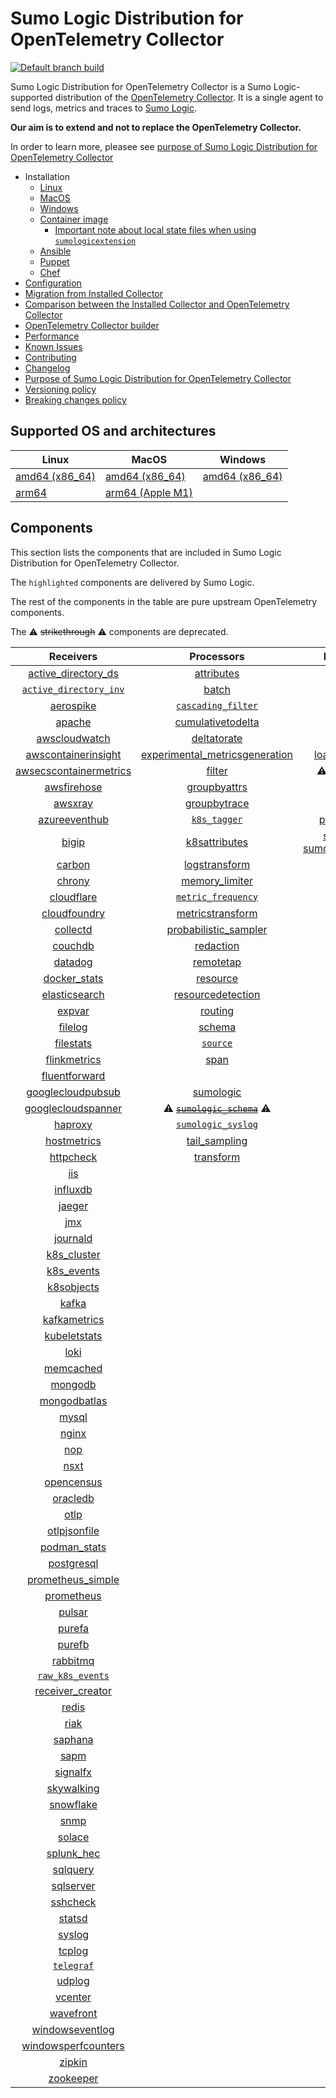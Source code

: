 # Sumo Logic Distribution for OpenTelemetry Collector

[![Default branch build](https://github.com/SumoLogic/sumologic-otel-collector/actions/workflows/dev_builds.yml/badge.svg)](https://github.com/SumoLogic/sumologic-otel-collector/actions/workflows/dev_builds.yml)

Sumo Logic Distribution for OpenTelemetry Collector is a Sumo Logic-supported distribution of the [OpenTelemetry Collector][otc_link].
It is a single agent to send logs, metrics and traces to [Sumo Logic][sumologic].

**Our aim is to extend and not to replace the OpenTelemetry Collector.**

In order to learn more, pleasee see [purpose of Sumo Logic Distribution for OpenTelemetry Collector][purpose]

[otc_link]: https://github.com/open-telemetry/opentelemetry-collector
[sumologic]: https://www.sumologic.com

- Installation
  - [Linux][linux_installation]
  - [MacOS][macos_installation]
  - [Windows][windows_installation]
  - [Container image](/docs/installation.md#container-image)
    - [Important note about local state files when using `sumologicextension`](/docs/installation.md#important-note-about-local-state-files-when-using-sumologicextension)
  - [Ansible](/docs/installation.md#ansible)
  - [Puppet](/docs/installation.md#puppet)
  - [Chef](/docs/installation.md#chef)
- [Configuration](docs/configuration.md)
- [Migration from Installed Collector](docs/migration.md)
- [Comparison between the Installed Collector and OpenTelemetry Collector](docs/comparison.md)
- [OpenTelemetry Collector builder](./otelcolbuilder/README.md)
- [Performance]
- [Known Issues][known issues]
- [Contributing](./CONTRIBUTING.md)
- [Changelog](./CHANGELOG.md)
- [Purpose of Sumo Logic Distribution for OpenTelemetry Collector][purpose]
- [Versioning policy][versioning]
- [Breaking changes policy][breaking]

[linux_installation]: https://help.sumologic.com/docs/send-data/opentelemetry-collector/install-collector-linux/
[macos_installation]: https://help.sumologic.com/docs/send-data/opentelemetry-collector/install-collector-macos/
[windows_installation]: https://help.sumologic.com/docs/send-data/opentelemetry-collector/install-collector-windows/
[performance]: https://help.sumologic.com/docs/send-data/opentelemetry-collector/#performance
[known issues]: https://help.sumologic.com/docs/send-data/opentelemetry-collector/troubleshooting-faq/#known-issues
[purpose]: https://help.sumologic.com/docs/send-data/opentelemetry-collector/sumo-logic-opentelemetry-vs-opentelemetry-upstream-relationship/
[versioning]: https://help.sumologic.com/docs/send-data/opentelemetry-collector/sumo-logic-opentelemetry-vs-opentelemetry-upstream-relationship/#versioning-policy
[breaking]: https://help.sumologic.com/docs/send-data/opentelemetry-collector/sumo-logic-opentelemetry-vs-opentelemetry-upstream-relationship/#versioning-policy

## Supported OS and architectures

| Linux                         | MacOS                         | Windows                     |
| ----------------------------- | ----------------------------- | --------------------------- |
| [amd64 (x86_64)][linux_amd64] | [amd64 (x86_64)][mac_amd64]   | [amd64 (x86_64)][win_amd64] |
| [arm64][linux_arm64]          | [arm64 (Apple M1)][mac_arm64] |                             |

[linux_amd64]: ./docs/installation.md#linux-on-amd64-x86-64
[linux_arm64]: ./docs/installation.md#linux-on-arm64
[mac_amd64]: ./docs/installation.md#macos-on-amd64-x86-64
[mac_arm64]: ./docs/installation.md#macos-on-arm64-apple-m1-x86-64
[win_amd64]: ./docs/installation.md#windows

## Components

This section lists the components that are included in Sumo Logic Distribution for OpenTelemetry Collector.

The `highlighted` components are delivered by Sumo Logic.

The rest of the components in the table are pure upstream OpenTelemetry components.

The ⚠️ ~~strikethrough~~ ⚠️ components are deprecated.

|                        Receivers                         |                          Processors                          |               Exporters                |                  Extensions                  |              Connectors               |
| :------------------------------------------------------: | :----------------------------------------------------------: | :------------------------------------: | :------------------------------------------: |:-------------------------------------:|
|     [active_directory_ds][activedirectorydsreceiver]     |              [attributes][attributesprocessor]               |         [awss3][awss3exporter]         |       [asapclient][asapauthextension]        |      [forward][forwardconnector]      |
|   [`active_directory_inv`][activedirectoryinvreceiver]   |                   [batch][batchprocessor]                    |        [carbon][carbonexporter]        |             [awsproxy][awsproxy]             |        [count][countconnector]        |
|              [aerospike][aerospikereceiver]              |        [`cascading_filter`][cascadingfilterprocessor]        |         [debug][debugexporter]         |       [basicauth][basicauthextension]        |   [exceptions][exceptionsconnector]   |
|                 [apache][apachereceiver]                 |       [cumulativetodelta][cumulativetodeltaprocessor]        |          [file][fileexporter]          | [bearertokenauth][bearertokenauthextension]  |     [failover][failoverconnector]     |
|          [awscloudwatch][awscloudwatchreceiver]          |             [deltatorate][deltatorateprocessor]              |         [kafka][kafkaexporter]         |           [db_storage][dbstorage]            |   [roundrobin][roundrobinconnector]   |
|    [awscontainerinsight][awscontainerinsightreceiver]    | [experimental_metricsgeneration][metricsgenerationprocessor] | [loadbalancing][loadbalancingexporter] |      [docker_observer][dockerobserver]       |      [routing][routingconnector]      |
| [awsecscontainermetrics][awsecscontainermetricsreceiver] |                  [filter][filterprocessor]                   |  ⚠️ ~~[logging][loggingexporter]~~ ⚠️  |         [ecs_observer][ecsobserver]          | [servicegraph][servicegraphconnector] |
|            [awsfirehose][awsfirehosereceiver]            |            [groupbyattrs][groupbyattrsprocessor]             |          [otlp][otlpexporter]          |     [ecs_task_observer][ecstaskobserver]     |  [spanmetrics][spanmetricsconnector]  |
|                [awsxray][awsxrayreceiver]                |            [groupbytrace][groupbytraceprocessor]             |      [otlphttp][otlphttpexporter]      |         [file_storage][filestorage]          |                                       |
|          [azureeventhub][azureeventhubreceiver]          |                 [`k8s_tagger`][k8sprocessor]                 |    [prometheus][prometheusexporter]    |   [headerssetter][headerssetterextension]    |                                       |
|                  [bigip][bigipreceiver]                  |           [k8sattributes][k8sattributesprocessor]            |    [sumologic] [sumologicexporter]    |     [health_check][healthcheckextension]     |                                       |
|                 [carbon][carbonreceiver]                 |           [logstransform][logstransformprocessor]            |        [syslog][syslogexporter]        |        [host_observer][hostobserver]         |                                       |
|                 [chrony][chronyreceiver]                 |           [memory_limiter][memorylimiterprocessor]           |           [nop][nopexporter]           |       [http_forwarder][httpforwarder]        |                                       |
|             [cloudflare][cloudflarereceiver]             |        [`metric_frequency`][metricfrequencyprocessor]        |                                        | [jaegerremotesampling][jaegerremotesampling] |                                       |
|           [cloudfoundry][cloudfoundryreceiver]           |        [metricstransform][metricstransformprocessor]         |                                        |         [k8s_observer][k8sobserver]          |                                       |
|               [collectd][collectdreceiver]               |    [probabilistic_sampler][probabilisticsamplerprocessor]    |                                        | ⚠️ ~~[memory_ballast][ballastextension]~~ ⚠️ |                                       |
|                [couchdb][couchdbreceiver]                |               [redaction][redactionprocessor]                |                                        |  [oauth2client][oauth2clientauthextension]   |                                       |
|                [datadog][datadogreceiver]                |               [remotetap][remotetapprocessor]                |                                        |          [oidc][oidcauthextension]           |                                       |
|           [docker_stats][dockerstatsreceiver]            |                [resource][resourceprocessor]                 |                                        |           [pprof][pprofextension]            |                                       |
|          [elasticsearch][elasticsearchreceiver]          |       [resourcedetection][resourcedetectionprocessor]        |                                        |       [sigv4auth][sigv4authextension]        |                                       |
|                 [expvar][expvarreceiver]                 |                 [routing][routingprocessor]                  |                                        |      [`sumologic`][sumologicextension]       |                                       |
|                [filelog][filelogreceiver]                |                  [schema][schemaprocessor]                   |                                        |          [zpages][zpagesextension]           |                                       |
|              [filestats][filestatsreceiver]              |                 [`source`][sourceprocessor]                  |                                        |                                              |                                       |
|           [flinkmetrics][flinkmetricsreceiver]           |                    [span][spanprocessor]                     |                                        |                                              |                                       |
|          [fluentforward][fluentforwardreceiver]          |                                                              |                                        |                                              |                                       |
|      [googlecloudpubsub][googlecloudpubsubreceiver]      |               [sumologic][sumologicprocessor]                |                                        |                                              |                                       |
|     [googlecloudspanner][googlecloudspannerreceiver]     |   ⚠️ ~~[`sumologic_schema`][sumologicschemaprocessor]~~ ⚠️   |                                        |                                              |                                       |
|                [haproxy][haproxyreceiver]                |        [`sumologic_syslog`][sumologicsyslogprocessor]        |                                        |                                              |                                       |
|            [hostmetrics][hostmetricsreceiver]            |            [tail_sampling][tailsamplingprocessor]            |                                        |                                              |                                       |
|              [httpcheck][httpcheckreceiver]              |               [transform][transformprocessor]                |                                        |                                              |                                       |
|                    [iis][iisreceiver]                    |                                                              |                                        |                                              |                                       |
|               [influxdb][influxdbreceiver]               |                                                              |                                        |                                              |                                       |
|                 [jaeger][jaegerreceiver]                 |                                                              |                                        |                                              |                                       |
|                    [jmx][jmxreceiver]                    |                                                              |                                        |                                              |                                       |
|               [journald][journaldreceiver]               |                                                              |                                        |                                              |                                       |
|            [k8s_cluster][k8sclusterreceiver]             |                                                              |                                        |                                              |                                       |
|             [k8s_events][k8seventsreceiver]              |                                                              |                                        |                                              |                                       |
|             [k8sobjects][k8sobjectsreceiver]             |                                                              |                                        |                                              |                                       |
|                  [kafka][kafkareceiver]                  |                                                              |                                        |                                              |                                       |
|           [kafkametrics][kafkametricsreceiver]           |                                                              |                                        |                                              |                                       |
|           [kubeletstats][kubeletstatsreceiver]           |                                                              |                                        |                                              |                                       |
|                   [loki][lokireceiver]                   |                                                              |                                        |                                              |                                       |
|              [memcached][memcachedreceiver]              |                                                              |                                        |                                              |                                       |
|                [mongodb][mongodbreceiver]                |                                                              |                                        |                                              |                                       |
|           [mongodbatlas][mongodbatlasreceiver]           |                                                              |                                        |                                              |                                       |
|                  [mysql][mysqlreceiver]                  |                                                              |                                        |                                              |                                       |
|                  [nginx][nginxreceiver]                  |                                                              |                                        |                                              |                                       |
|                    [nop][nopreceiver]                    |                                                              |                                        |                                              |                                       |
|                   [nsxt][nsxtreceiver]                   |                                                              |                                        |                                              |                                       |
|             [opencensus][opencensusreceiver]             |                                                              |                                        |                                              |                                       |
|               [oracledb][oracledbreceiver]               |                                                              |                                        |                                              |                                       |
|                   [otlp][otlpreceiver]                   |                                                              |                                        |                                              |                                       |
|           [otlpjsonfile][otlpjsonfilereceiver]           |                                                              |                                        |                                              |                                       |
|              [podman_stats][podmanreceiver]              |                                                              |                                        |                                              |                                       |
|             [postgresql][postgresqlreceiver]             |                                                              |                                        |                                              |                                       |
|      [prometheus_simple][simpleprometheusreceiver]       |                                                              |                                        |                                              |                                       |
|             [prometheus][prometheusreceiver]             |                                                              |                                        |                                              |                                       |
|                 [pulsar][pulsarreceiver]                 |                                                              |                                        |                                              |                                       |
|                 [purefa][purefareceiver]                 |                                                              |                                        |                                              |                                       |
|                 [purefb][purefbreceiver]                 |                                                              |                                        |                                              |                                       |
|               [rabbitmq][rabbitmqreceiver]               |                                                              |                                        |                                              |                                       |
|         [`raw_k8s_events`][rawk8seventsreceiver]         |                                                              |                                        |                                              |                                       |
|           [receiver_creator][receivercreator]            |                                                              |                                        |                                              |                                       |
|                  [redis][redisreceiver]                  |                                                              |                                        |                                              |                                       |
|                   [riak][riakreceiver]                   |                                                              |                                        |                                              |                                       |
|                [saphana][saphanareceiver]                |                                                              |                                        |                                              |                                       |
|                   [sapm][sapmreceiver]                   |                                                              |                                        |                                              |                                       |
|               [signalfx][signalfxreceiver]               |                                                              |                                        |                                              |                                       |
|             [skywalking][skywalkingreceiver]             |                                                              |                                        |                                              |                                       |
|              [snowflake][snowflakereceiver]              |                                                              |                                        |                                              |                                       |
|                   [snmp][snmpreceiver]                   |                                                              |                                        |                                              |                                       |
|                 [solace][solacereceiver]                 |                                                              |                                        |                                              |                                       |
|             [splunk_hec][splunkhecreceiver]              |                                                              |                                        |                                              |                                       |
|               [sqlquery][sqlqueryreceiver]               |                                                              |                                        |                                              |                                       |
|              [sqlserver][sqlserverreceiver]              |                                                              |                                        |                                              |                                       |
|               [sshcheck][sshcheckreceiver]               |                                                              |                                        |                                              |                                       |
|                 [statsd][statsdreceiver]                 |                                                              |                                        |                                              |                                       |
|                 [syslog][syslogreceiver]                 |                                                              |                                        |                                              |                                       |
|                 [tcplog][tcplogreceiver]                 |                                                              |                                        |                                              |                                       |
|              [`telegraf`][telegrafreceiver]              |                                                              |                                        |                                              |                                       |
|                 [udplog][udplogreceiver]                 |                                                              |                                        |                                              |                                       |
|                [vcenter][vcenterreceiver]                |                                                              |                                        |                                              |                                       |
|              [wavefront][wavefrontreceiver]              |                                                              |                                        |                                              |                                       |
|        [windowseventlog][windowseventlogreceiver]        |                                                              |                                        |                                              |                                       |
|    [windowsperfcounters][windowsperfcountersreceiver]    |                                                              |                                        |                                              |                                       |
|                 [zipkin][zipkinreceiver]                 |                                                              |                                        |                                              |                                       |
|              [zookeeper][zookeeperreceiver]              |                                                              |                                        |                                              |                                       |

[activedirectorydsreceiver]: https://github.com/open-telemetry/opentelemetry-collector-contrib/tree/v0.104.0/receiver/activedirectorydsreceiver
[activedirectoryinvreceiver]: ./pkg/receiver/activedirectoryinvreceiver
[aerospikereceiver]: https://github.com/open-telemetry/opentelemetry-collector-contrib/tree/v0.104.0/receiver/aerospikereceiver
[apachereceiver]: https://github.com/open-telemetry/opentelemetry-collector-contrib/tree/v0.104.0/receiver/apachereceiver
[awscloudwatchreceiver]: https://github.com/open-telemetry/opentelemetry-collector-contrib/tree/v0.104.0/receiver/awscloudwatchreceiver
[awscontainerinsightreceiver]: https://github.com/open-telemetry/opentelemetry-collector-contrib/tree/v0.104.0/receiver/awscontainerinsightreceiver
[awsecscontainermetricsreceiver]: https://github.com/open-telemetry/opentelemetry-collector-contrib/tree/v0.104.0/receiver/awsecscontainermetricsreceiver
[awsfirehosereceiver]: https://github.com/open-telemetry/opentelemetry-collector-contrib/tree/v0.104.0/receiver/awsfirehosereceiver
[awsxrayreceiver]: https://github.com/open-telemetry/opentelemetry-collector-contrib/tree/v0.104.0/receiver/awsxrayreceiver
[azureeventhubreceiver]: https://github.com/open-telemetry/opentelemetry-collector-contrib/tree/v0.104.0/receiver/azureeventhubreceiver
[bigipreceiver]: https://github.com/open-telemetry/opentelemetry-collector-contrib/tree/v0.104.0/receiver/bigipreceiver
[carbonreceiver]: https://github.com/open-telemetry/opentelemetry-collector-contrib/tree/v0.104.0/receiver/carbonreceiver
[chronyreceiver]: https://github.com/open-telemetry/opentelemetry-collector-contrib/tree/v0.104.0/receiver/chronyreceiver
[cloudfoundryreceiver]: https://github.com/open-telemetry/opentelemetry-collector-contrib/tree/v0.104.0/receiver/cloudfoundryreceiver
[cloudflarereceiver]: https://github.com/open-telemetry/opentelemetry-collector-contrib/tree/v0.104.0/receiver/cloudflarereceiver
[collectdreceiver]: https://github.com/open-telemetry/opentelemetry-collector-contrib/tree/v0.104.0/receiver/collectdreceiver
[couchdbreceiver]: https://github.com/open-telemetry/opentelemetry-collector-contrib/tree/v0.104.0/receiver/couchdbreceiver
[datadogreceiver]: https://github.com/open-telemetry/opentelemetry-collector-contrib/tree/v0.104.0/receiver/datadogreceiver
[dockerstatsreceiver]: https://github.com/open-telemetry/opentelemetry-collector-contrib/tree/v0.104.0/receiver/dockerstatsreceiver
[elasticsearchreceiver]: https://github.com/open-telemetry/opentelemetry-collector-contrib/tree/v0.104.0/receiver/elasticsearchreceiver
[expvarreceiver]: https://github.com/open-telemetry/opentelemetry-collector-contrib/tree/v0.104.0/receiver/expvarreceiver
[filelogreceiver]: https://github.com/open-telemetry/opentelemetry-collector-contrib/tree/v0.104.0/receiver/filelogreceiver
[filestatsreceiver]: https://github.com/open-telemetry/opentelemetry-collector-contrib/tree/v0.104.0/receiver/filestatsreceiver
[flinkmetricsreceiver]: https://github.com/open-telemetry/opentelemetry-collector-contrib/tree/v0.104.0/receiver/flinkmetricsreceiver
[fluentforwardreceiver]: https://github.com/open-telemetry/opentelemetry-collector-contrib/tree/v0.104.0/receiver/fluentforwardreceiver
[googlecloudpubsubreceiver]: https://github.com/open-telemetry/opentelemetry-collector-contrib/tree/v0.104.0/receiver/googlecloudpubsubreceiver
[googlecloudspannerreceiver]: https://github.com/open-telemetry/opentelemetry-collector-contrib/tree/v0.104.0/receiver/googlecloudspannerreceiver
[haproxyreceiver]: https://github.com/open-telemetry/opentelemetry-collector-contrib/tree/v0.104.0/receiver/haproxyreceiver
[hostmetricsreceiver]: https://github.com/open-telemetry/opentelemetry-collector-contrib/tree/v0.104.0/receiver/hostmetricsreceiver
[httpcheckreceiver]: https://github.com/open-telemetry/opentelemetry-collector-contrib/tree/v0.104.0/receiver/httpcheckreceiver
[iisreceiver]: https://github.com/open-telemetry/opentelemetry-collector-contrib/tree/v0.104.0/receiver/iisreceiver
[influxdbreceiver]: https://github.com/open-telemetry/opentelemetry-collector-contrib/tree/v0.104.0/receiver/influxdbreceiver
[jaegerreceiver]: https://github.com/open-telemetry/opentelemetry-collector-contrib/tree/v0.104.0/receiver/jaegerreceiver
[jmxreceiver]: https://github.com/open-telemetry/opentelemetry-collector-contrib/tree/v0.104.0/receiver/jmxreceiver
[journaldreceiver]: https://github.com/open-telemetry/opentelemetry-collector-contrib/tree/v0.104.0/receiver/journaldreceiver
[k8sclusterreceiver]: https://github.com/open-telemetry/opentelemetry-collector-contrib/tree/v0.104.0/receiver/k8sclusterreceiver
[k8seventsreceiver]: https://github.com/open-telemetry/opentelemetry-collector-contrib/tree/v0.104.0/receiver/k8seventsreceiver
[k8sobjectsreceiver]: https://github.com/open-telemetry/opentelemetry-collector-contrib/tree/v0.104.0/receiver/k8sobjectsreceiver
[kafkareceiver]: https://github.com/open-telemetry/opentelemetry-collector-contrib/tree/v0.104.0/receiver/kafkareceiver
[kafkametricsreceiver]: https://github.com/open-telemetry/opentelemetry-collector-contrib/tree/v0.104.0/receiver/kafkametricsreceiver
[kubeletstatsreceiver]: https://github.com/open-telemetry/opentelemetry-collector-contrib/tree/v0.104.0/receiver/kubeletstatsreceiver
[lokireceiver]: https://github.com/open-telemetry/opentelemetry-collector-contrib/tree/v0.104.0/receiver/lokireceiver
[memcachedreceiver]: https://github.com/open-telemetry/opentelemetry-collector-contrib/tree/v0.104.0/receiver/memcachedreceiver
[mongodbreceiver]: https://github.com/open-telemetry/opentelemetry-collector-contrib/tree/v0.104.0/receiver/mongodbreceiver
[mongodbatlasreceiver]: https://github.com/open-telemetry/opentelemetry-collector-contrib/tree/v0.104.0/receiver/mongodbatlasreceiver
[mysqlreceiver]: https://github.com/open-telemetry/opentelemetry-collector-contrib/tree/v0.104.0/receiver/mysqlreceiver
[nginxreceiver]: https://github.com/open-telemetry/opentelemetry-collector-contrib/tree/v0.104.0/receiver/nginxreceiver
[nopreceiver]: https://github.com/open-telemetry/opentelemetry-collector/tree/v0.104.0/receiver/nopreceiver
[nsxtreceiver]: https://github.com/open-telemetry/opentelemetry-collector-contrib/tree/v0.104.0/receiver/nsxtreceiver
[opencensusreceiver]: https://github.com/open-telemetry/opentelemetry-collector-contrib/tree/v0.104.0/receiver/opencensusreceiver
[oracledbreceiver]: https://github.com/open-telemetry/opentelemetry-collector-contrib/tree/v0.104.0/receiver/oracledbreceiver
[otlpreceiver]: https://github.com/open-telemetry/opentelemetry-collector/tree/v0.104.0/receiver/otlpreceiver
[otlpjsonfilereceiver]: https://github.com/open-telemetry/opentelemetry-collector-contrib/tree/v0.104.0/receiver/otlpjsonfilereceiver
[podmanreceiver]: https://github.com/open-telemetry/opentelemetry-collector-contrib/tree/v0.104.0/receiver/podmanreceiver
[postgresqlreceiver]: https://github.com/open-telemetry/opentelemetry-collector-contrib/tree/v0.104.0/receiver/postgresqlreceiver
[simpleprometheusreceiver]: https://github.com/open-telemetry/opentelemetry-collector-contrib/tree/v0.104.0/receiver/simpleprometheusreceiver
[prometheusreceiver]: https://github.com/open-telemetry/opentelemetry-collector-contrib/tree/v0.104.0/receiver/prometheusreceiver
[pulsarreceiver]: https://github.com/open-telemetry/opentelemetry-collector-contrib/tree/v0.104.0/receiver/pulsarreceiver
[purefareceiver]: https://github.com/open-telemetry/opentelemetry-collector-contrib/tree/v0.104.0/receiver/purefareceiver
[purefbreceiver]: https://github.com/open-telemetry/opentelemetry-collector-contrib/tree/v0.104.0/receiver/purefbreceiver
[rabbitmqreceiver]: https://github.com/open-telemetry/opentelemetry-collector-contrib/tree/v0.104.0/receiver/rabbitmqreceiver
[rawk8seventsreceiver]: ./pkg/receiver/rawk8seventsreceiver
[receivercreator]: https://github.com/open-telemetry/opentelemetry-collector-contrib/tree/v0.104.0/receiver/receivercreator
[redisreceiver]: https://github.com/open-telemetry/opentelemetry-collector-contrib/tree/v0.104.0/receiver/redisreceiver
[riakreceiver]: https://github.com/open-telemetry/opentelemetry-collector-contrib/tree/v0.104.0/receiver/riakreceiver
[saphanareceiver]: https://github.com/open-telemetry/opentelemetry-collector-contrib/tree/v0.104.0/receiver/saphanareceiver
[sapmreceiver]: https://github.com/open-telemetry/opentelemetry-collector-contrib/tree/v0.104.0/receiver/sapmreceiver
[signalfxreceiver]: https://github.com/open-telemetry/opentelemetry-collector-contrib/tree/v0.104.0/receiver/signalfxreceiver
[skywalkingreceiver]: https://github.com/open-telemetry/opentelemetry-collector-contrib/tree/v0.104.0/receiver/skywalkingreceiver
[snmpreceiver]: https://github.com/open-telemetry/opentelemetry-collector-contrib/tree/v0.104.0/receiver/snmpreceiver
[snowflakereceiver]: https://github.com/open-telemetry/opentelemetry-collector-contrib/tree/v0.104.0/receiver/snowflakereceiver
[solacereceiver]: https://github.com/open-telemetry/opentelemetry-collector-contrib/tree/v0.104.0/receiver/solacereceiver
[splunkhecreceiver]: https://github.com/open-telemetry/opentelemetry-collector-contrib/tree/v0.104.0/receiver/splunkhecreceiver
[sqlqueryreceiver]: https://github.com/open-telemetry/opentelemetry-collector-contrib/tree/v0.104.0/receiver/sqlqueryreceiver
[sqlserverreceiver]: https://github.com/open-telemetry/opentelemetry-collector-contrib/tree/v0.104.0/receiver/sqlserverreceiver
[sshcheckreceiver]: https://github.com/open-telemetry/opentelemetry-collector-contrib/tree/v0.104.0/receiver/sshcheckreceiver
[statsdreceiver]: https://github.com/open-telemetry/opentelemetry-collector-contrib/tree/v0.104.0/receiver/statsdreceiver
[syslogreceiver]: https://github.com/open-telemetry/opentelemetry-collector-contrib/tree/v0.104.0/receiver/syslogreceiver
[tcplogreceiver]: https://github.com/open-telemetry/opentelemetry-collector-contrib/tree/v0.104.0/receiver/tcplogreceiver
[telegrafreceiver]: ./pkg/receiver/telegrafreceiver
[udplogreceiver]: https://github.com/open-telemetry/opentelemetry-collector-contrib/tree/v0.104.0/receiver/udplogreceiver
[vcenterreceiver]: https://github.com/open-telemetry/opentelemetry-collector-contrib/tree/v0.104.0/receiver/vcenterreceiver
[wavefrontreceiver]: https://github.com/open-telemetry/opentelemetry-collector-contrib/tree/v0.104.0/receiver/wavefrontreceiver
[windowseventlogreceiver]: https://github.com/open-telemetry/opentelemetry-collector-contrib/tree/v0.104.0/receiver/windowseventlogreceiver
[windowsperfcountersreceiver]: https://github.com/open-telemetry/opentelemetry-collector-contrib/tree/v0.104.0/receiver/windowsperfcountersreceiver
[zipkinreceiver]: https://github.com/open-telemetry/opentelemetry-collector-contrib/tree/v0.104.0/receiver/zipkinreceiver
[zookeeperreceiver]: https://github.com/open-telemetry/opentelemetry-collector-contrib/tree/v0.104.0/receiver/zookeeperreceiver
[attributesprocessor]: https://github.com/open-telemetry/opentelemetry-collector-contrib/tree/v0.104.0/processor/attributesprocessor
[batchprocessor]: https://github.com/open-telemetry/opentelemetry-collector/tree/v0.104.0/processor/batchprocessor
[cascadingfilterprocessor]: ./pkg/processor/cascadingfilterprocessor
[cumulativetodeltaprocessor]: https://github.com/open-telemetry/opentelemetry-collector-contrib/tree/v0.104.0/processor/cumulativetodeltaprocessor
[deltatorateprocessor]: https://github.com/open-telemetry/opentelemetry-collector-contrib/tree/v0.104.0/processor/deltatorateprocessor
[metricsgenerationprocessor]: https://github.com/open-telemetry/opentelemetry-collector-contrib/tree/v0.104.0/processor/metricsgenerationprocessor
[filterprocessor]: https://github.com/open-telemetry/opentelemetry-collector-contrib/tree/v0.104.0/processor/filterprocessor
[groupbyattrsprocessor]: https://github.com/open-telemetry/opentelemetry-collector-contrib/tree/v0.104.0/processor/groupbyattrsprocessor
[groupbytraceprocessor]: https://github.com/open-telemetry/opentelemetry-collector-contrib/tree/v0.104.0/processor/groupbytraceprocessor
[k8sprocessor]: ./pkg/processor/k8sprocessor
[k8sattributesprocessor]: https://github.com/open-telemetry/opentelemetry-collector-contrib/tree/v0.104.0/processor/k8sattributesprocessor
[logstransformprocessor]: https://github.com/open-telemetry/opentelemetry-collector-contrib/tree/v0.104.0/processor/logstransformprocessor
[memorylimiterprocessor]: https://github.com/open-telemetry/opentelemetry-collector/tree/v0.104.0/processor/memorylimiterprocessor
[metricfrequencyprocessor]: ./pkg/processor/metricfrequencyprocessor
[metricstransformprocessor]: https://github.com/open-telemetry/opentelemetry-collector-contrib/tree/v0.104.0/processor/metricstransformprocessor
[probabilisticsamplerprocessor]: https://github.com/open-telemetry/opentelemetry-collector-contrib/tree/v0.104.0/processor/probabilisticsamplerprocessor
[redactionprocessor]: https://github.com/open-telemetry/opentelemetry-collector-contrib/tree/v0.104.0/processor/redactionprocessor
[remotetapprocessor]: https://github.com/open-telemetry/opentelemetry-collector-contrib/tree/v0.104.0/processor/remotetapprocessor
[resourceprocessor]: https://github.com/open-telemetry/opentelemetry-collector-contrib/tree/v0.104.0/processor/resourceprocessor
[resourcedetectionprocessor]: https://github.com/open-telemetry/opentelemetry-collector-contrib/tree/v0.104.0/processor/resourcedetectionprocessor
[routingprocessor]: https://github.com/open-telemetry/opentelemetry-collector-contrib/tree/v0.104.0/processor/routingprocessor
[schemaprocessor]: https://github.com/open-telemetry/opentelemetry-collector-contrib/tree/v0.104.0/processor/schemaprocessor
[sourceprocessor]: ./pkg/processor/sourceprocessor
[spanprocessor]: https://github.com/open-telemetry/opentelemetry-collector-contrib/tree/v0.104.0/processor/spanprocessor
[sumologicprocessor]: https://github.com/open-telemetry/opentelemetry-collector-contrib/tree/v0.104.0/processor/sumologicprocessor
[sumologicschemaprocessor]: ./pkg/processor/sumologicschemaprocessor
[sumologicsyslogprocessor]: ./pkg/processor/sumologicsyslogprocessor
[tailsamplingprocessor]: https://github.com/open-telemetry/opentelemetry-collector-contrib/tree/v0.104.0/processor/tailsamplingprocessor
[transformprocessor]: https://github.com/open-telemetry/opentelemetry-collector-contrib/tree/v0.104.0/processor/transformprocessor
[awss3exporter]: https://github.com/open-telemetry/opentelemetry-collector-contrib/tree/v0.104.0/exporter/awss3exporter
[carbonexporter]: https://github.com/open-telemetry/opentelemetry-collector-contrib/tree/v0.104.0/exporter/carbonexporter
[debugexporter]: https://github.com/open-telemetry/opentelemetry-collector/tree/v0.104.0/exporter/debugexporter
[fileexporter]: https://github.com/open-telemetry/opentelemetry-collector-contrib/tree/v0.104.0/exporter/fileexporter
[kafkaexporter]: https://github.com/open-telemetry/opentelemetry-collector-contrib/tree/v0.104.0/exporter/kafkaexporter
[loadbalancingexporter]: https://github.com/open-telemetry/opentelemetry-collector-contrib/tree/v0.104.0/exporter/loadbalancingexporter
[loggingexporter]: https://github.com/open-telemetry/opentelemetry-collector/tree/v0.104.0/exporter/loggingexporter
[nopexporter]: https://github.com/open-telemetry/opentelemetry-collector/tree/v0.104.0/exporter/nopexporter
[otlpexporter]: https://github.com/open-telemetry/opentelemetry-collector/tree/v0.104.0/exporter/otlpexporter
[otlphttpexporter]: https://github.com/open-telemetry/opentelemetry-collector/tree/v0.104.0/exporter/otlphttpexporter
[prometheusexporter]: https://github.com/open-telemetry/opentelemetry-collector-contrib/tree/v0.104.0/exporter/prometheusexporter
[sumologicexporter]: https://github.com/open-telemetry/opentelemetry-collector-contrib/tree/v0.104.0/exporter/sumologicexporter
[syslogexporter]: https://github.com/open-telemetry/opentelemetry-collector-contrib/tree/v0.104.0/exporter/syslogexporter
[asapauthextension]: https://github.com/open-telemetry/opentelemetry-collector-contrib/tree/v0.104.0/extension/asapauthextension
[awsproxy]: https://github.com/open-telemetry/opentelemetry-collector-contrib/tree/v0.104.0/extension/awsproxy
[basicauthextension]: https://github.com/open-telemetry/opentelemetry-collector-contrib/tree/v0.104.0/extension/basicauthextension
[bearertokenauthextension]: https://github.com/open-telemetry/opentelemetry-collector-contrib/tree/v0.104.0/extension/bearertokenauthextension
[dbstorage]: https://github.com/open-telemetry/opentelemetry-collector-contrib/tree/v0.104.0/extension/storage/dbstorage
[dockerobserver]: https://github.com/open-telemetry/opentelemetry-collector-contrib/tree/v0.104.0/extension/observer/dockerobserver
[ecsobserver]: https://github.com/open-telemetry/opentelemetry-collector-contrib/tree/v0.104.0/extension/observer/ecsobserver
[ecstaskobserver]: https://github.com/open-telemetry/opentelemetry-collector-contrib/tree/v0.104.0/extension/observer/ecstaskobserver
[filestorage]: https://github.com/open-telemetry/opentelemetry-collector-contrib/tree/v0.104.0/extension/storage/filestorage
[headerssetterextension]: https://github.com/open-telemetry/opentelemetry-collector-contrib/tree/v0.104.0/extension/headerssetterextension
[healthcheckextension]: https://github.com/open-telemetry/opentelemetry-collector-contrib/tree/v0.104.0/extension/healthcheckextension
[hostobserver]: https://github.com/open-telemetry/opentelemetry-collector-contrib/tree/v0.104.0/extension/observer/hostobserver
[httpforwarder]: https://github.com/open-telemetry/opentelemetry-collector-contrib/tree/v0.104.0/extension/httpforwarderextension
[jaegerremotesampling]: https://github.com/open-telemetry/opentelemetry-collector-contrib/tree/v0.104.0/extension/jaegerremotesampling
[k8sobserver]: https://github.com/open-telemetry/opentelemetry-collector-contrib/tree/v0.104.0/extension/observer/k8sobserver
[ballastextension]: https://github.com/open-telemetry/opentelemetry-collector/tree/v0.104.0/extension/ballastextension
[oauth2clientauthextension]: https://github.com/open-telemetry/opentelemetry-collector-contrib/tree/v0.104.0/extension/oauth2clientauthextension
[oidcauthextension]: https://github.com/open-telemetry/opentelemetry-collector-contrib/tree/v0.104.0/extension/oidcauthextension
[pprofextension]: https://github.com/open-telemetry/opentelemetry-collector-contrib/tree/v0.104.0/extension/pprofextension
[sigv4authextension]: https://github.com/open-telemetry/opentelemetry-collector-contrib/tree/v0.104.0/extension/sigv4authextension
[sumologicextension]: ./pkg/extension/sumologicextension
[zpagesextension]: https://github.com/open-telemetry/opentelemetry-collector/tree/v0.104.0/extension/zpagesextension
[forwardconnector]: https://github.com/open-telemetry/opentelemetry-collector/tree/v0.104.0/connector/forwardconnector
[countconnector]: https://github.com/open-telemetry/opentelemetry-collector-contrib/tree/v0.104.0/connector/countconnector
[failoverconnector]: https://github.com/open-telemetry/opentelemetry-collector-contrib/tree/v0.104.0/connector/failoverconnector
[exceptionsconnector]: https://github.com/open-telemetry/opentelemetry-collector-contrib/tree/v0.104.0/connector/exceptionsconnector
[roundrobinconnector]: https://github.com/open-telemetry/opentelemetry-collector-contrib/tree/v0.104.0/connector/roundrobinconnector
[routingconnector]: https://github.com/open-telemetry/opentelemetry-collector-contrib/tree/v0.104.0/connector/routingconnector
[servicegraphconnector]: https://github.com/open-telemetry/opentelemetry-collector-contrib/tree/v0.104.0/connector/servicegraphconnector
[spanmetricsconnector]: https://github.com/open-telemetry/opentelemetry-collector-contrib/tree/v0.104.0/connector/spanmetricsconnector

